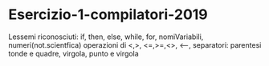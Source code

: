 # Esercizio-1-compilatori-2019

Lessemi riconosciuti: if, then, else, while, for, nomiVariabili, numeri(not.scientfica) operazioni di <,>, <=,>=,<>, <--, separatori: parentesi tonde e quadre, virgola, punto e virgola
